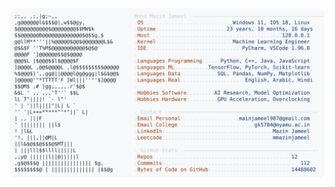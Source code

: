 <picture>
  <source srcset="https://raw.githubusercontent.com/mmazinjameel/mmazinjameel/main/dark_mode.svg?v=1758427907" media="(prefers-color-scheme: dark)">
  <img src="https://raw.githubusercontent.com/mmazinjameel/mmazinjameel/main/light_mode.svg?v=1758427907">
</picture>
